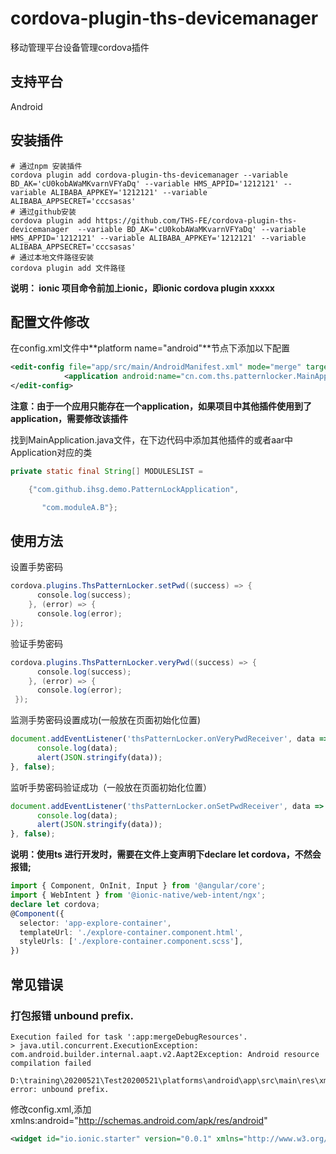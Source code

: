 # cordova-plugin-ths-devicemanager
移动管理平台设备管理cordova插件
## 支持平台

Android

## 安装插件

```
# 通过npm 安装插件
cordova plugin add cordova-plugin-ths-devicemanager --variable BD_AK='cU0kobAWaMKvarnVFYaDq' --variable HMS_APPID='1212121' --variable ALIBABA_APPKEY='1212121' --variable ALIBABA_APPSECRET='cccsasas'
# 通过github安装
cordova plugin add https://github.com/THS-FE/cordova-plugin-ths-devicemanager  --variable BD_AK='cU0kobAWaMKvarnVFYaDq' --variable HMS_APPID='1212121' --variable ALIBABA_APPKEY='1212121' --variable ALIBABA_APPSECRET='cccsasas'
# 通过本地文件路径安装
cordova plugin add 文件路径
```

**说明： ionic 项目命令前加上ionic，即ionic cordova plugin xxxxx**

## 配置文件修改

在config.xml文件中**platform name="android"**节点下添加以下配置

````xml
<edit-config file="app/src/main/AndroidManifest.xml" mode="merge" target="/manifest/application">
            <application android:name="cn.com.ths.patternlocker.MainApplication" />
</edit-config>
````

**注意：由于一个应用只能存在一个application，如果项目中其他插件使用到了application，需要修改该插件**

找到MainApplication.java文件，在下边代码中添加其他插件的或者aar中Application对应的类

```java
private static final String[] MODULESLIST =

    {"com.github.ihsg.demo.PatternLockApplication",

       "com.moduleA.B"};
```

## 使用方法

设置手势密码

```java
cordova.plugins.ThsPatternLocker.setPwd((success) => {
      console.log(success);
    }, (error) => {
      console.log(error);
});
```

验证手势密码

```java
cordova.plugins.ThsPatternLocker.veryPwd((success) => {
      console.log(success);
    }, (error) => {
      console.log(error);
 });
```

监测手势密码设置成功(一般放在页面初始化位置)

```javascript
document.addEventListener('thsPatternLocker.onVeryPwdReceiver', data => {
      console.log(data);
      alert(JSON.stringify(data));
}, false);
```

监听手势密码验证成功（一般放在页面初始化位置）

```javascript
document.addEventListener('thsPatternLocker.onSetPwdReceiver', data => {
      console.log(data);
      alert(JSON.stringify(data));
}, false);
```

**说明：使用ts 进行开发时，需要在文件上变声明下declare let cordova，不然会报错;**

```typescript
import { Component, OnInit, Input } from '@angular/core';
import { WebIntent } from '@ionic-native/web-intent/ngx';
declare let cordova;
@Component({
  selector: 'app-explore-container',
  templateUrl: './explore-container.component.html',
  styleUrls: ['./explore-container.component.scss'],
})
```

## 常见错误

### 打包报错  unbound prefix.

```
Execution failed for task ':app:mergeDebugResources'.
> java.util.concurrent.ExecutionException: com.android.builder.internal.aapt.v2.Aapt2Exception: Android resource compilation failed   
  D:\training\20200521\Test20200521\platforms\android\app\src\main\res\xml\config.xml:46: error: unbound prefix.
```

修改config.xml,添加 xmlns:android="http://schemas.android.com/apk/res/android"

```xml
<widget id="io.ionic.starter" version="0.0.1" xmlns="http://www.w3.org/ns/widgets" xmlns:android="http://schemas.android.com/apk/res/android" xmlns:cdv="http://cordova.apache.org/ns/1.0">
```
